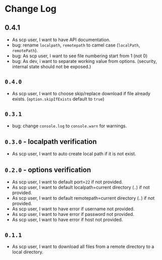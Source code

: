 # Change Log

## 0.4.1

- As scp user, I want to have API documentation.
- bug: rename `localpath`, `remotepath` to camel case (`localPath`, `remotePath`).
- bug: As scp user, I want to see file numbering start from 1 (not 0)
- bug: As dev, i want to separate working value from options. (security, internal state should not be exposed.)

## `0.4.0`

- As scp user, I want to choose skip/replace download if file already exists. (`option.skipIfExists` default to `true`)

## `0.3.1`

- bug: change `console.log` to `console.warn` for warnings.

## `0.3.0` - localpath verification

- As scp user, I want to auto create local path if it is not exist.

## `0.2.0` - options verification

- As scp user, I want to default port=`22` if not provided.
- As scp user, I want to default localpath=current directory (`.`) if not provided.
- As scp user, I want to default remotepath=current directory (`.`) if not provided.
- As scp user, I want to have error if username not provided.
- As scp user, I want to have error if password not provided.
- As scp user, I want to have error if host not provided.

## `0.1.1`

- As scp user, I want to download all files from a remote directory to a local directory.
